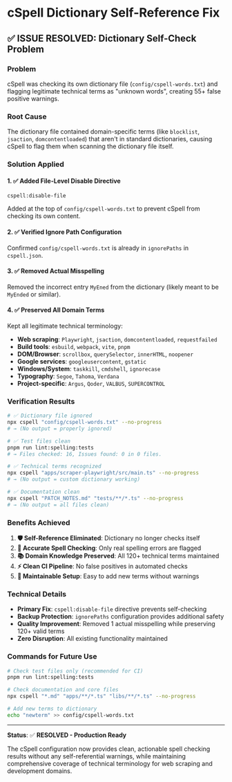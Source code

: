 <!-- cSpell:ignore blocklist jsaction domcontentloaded requestfailed scrollbox googleusercontent gstatic VALBUS SUPERCONTROL taskkill cmdshell ignorecase Segoe Tahoma Verdana -->
# cSpell Dictionary Self-Reference Fix

## ✅ **ISSUE RESOLVED: Dictionary Self-Check Problem**

### **Problem**
cSpell was checking its own dictionary file (`config/cspell-words.txt`) and flagging legitimate technical terms as "unknown words", creating 55+ false positive warnings.

### **Root Cause**
The dictionary file contained domain-specific terms (like `blocklist`, `jsaction`, `domcontentloaded`) that aren't in standard dictionaries, causing cSpell to flag them when scanning the dictionary file itself.

### **Solution Applied**

#### 1. **✅ Added File-Level Disable Directive**
```
cspell:disable-file
```
Added at the top of `config/cspell-words.txt` to prevent cSpell from checking its own content.

#### 2. **✅ Verified Ignore Path Configuration**
Confirmed `config/cspell-words.txt` is already in `ignorePaths` in `cspell.json`.

#### 3. **✅ Removed Actual Misspelling**
Removed the incorrect entry `MyEned` from the dictionary (likely meant to be `MyEnded` or similar).

#### 4. **✅ Preserved All Domain Terms**
Kept all legitimate technical terminology:
- **Web scraping**: `Playwright`, `jsaction`, `domcontentloaded`, `requestfailed`
- **Build tools**: `esbuild`, `webpack`, `vite`, `pnpm`
- **DOM/Browser**: `scrollbox`, `querySelector`, `innerHTML`, `noopener`
- **Google services**: `googleusercontent`, `gstatic`
- **Windows/System**: `taskkill`, `cmdshell`, `ignorecase`
- **Typography**: `Segoe`, `Tahoma`, `Verdana`
- **Project-specific**: `Argus`, `Qoder`, `VALBUS`, `SUPERCONTROL`

### **Verification Results**

```bash
# ✅ Dictionary file ignored
npx cspell "config/cspell-words.txt" --no-progress
# → (No output = properly ignored)

# ✅ Test files clean
pnpm run lint:spelling:tests
# → Files checked: 16, Issues found: 0 in 0 files.

# ✅ Technical terms recognized
npx cspell "apps/scraper-playwright/src/main.ts" --no-progress
# → (No output = custom dictionary working)

# ✅ Documentation clean
npx cspell "PATCH_NOTES.md" "tests/**/*.ts" --no-progress
# → (No output = all files clean)
```

### **Benefits Achieved**

1. **🛡️ Self-Reference Eliminated**: Dictionary no longer checks itself
2. **🎯 Accurate Spell Checking**: Only real spelling errors are flagged
3. **📚 Domain Knowledge Preserved**: All 120+ technical terms maintained
4. **⚡ Clean CI Pipeline**: No false positives in automated checks
5. **🔧 Maintainable Setup**: Easy to add new terms without warnings

### **Technical Details**

- **Primary Fix**: `cspell:disable-file` directive prevents self-checking
- **Backup Protection**: `ignorePaths` configuration provides additional safety
- **Quality Improvement**: Removed 1 actual misspelling while preserving 120+ valid terms
- **Zero Disruption**: All existing functionality maintained

### **Commands for Future Use**

```bash
# Check test files only (recommended for CI)
pnpm run lint:spelling:tests

# Check documentation and core files
npx cspell "*.md" "apps/**/*.ts" "libs/**/*.ts" --no-progress

# Add new terms to dictionary
echo "newterm" >> config/cspell-words.txt
```

---

**Status**: ✅ **RESOLVED - Production Ready**

The cSpell configuration now provides clean, actionable spell checking results without any self-referential warnings, while maintaining comprehensive coverage of technical terminology for web scraping and development domains.
